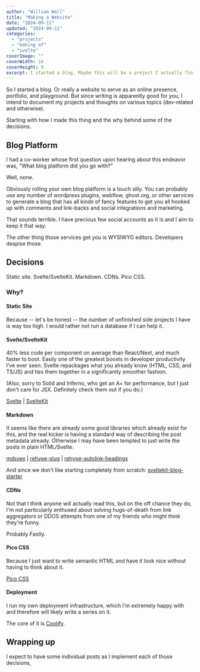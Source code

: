 ```yaml
---
author: "William Wall"
title: "Making a Website"
date: "2024-09-11"
updated: "2024-09-11"
categories:
  - "projects"
  - "making of"
  - "svelte"
coverImage: ""
coverWidth: 16
coverHeight: 9
excerpt: I started a blog. Maybe this will be a project I actually finish?
---
```


So I started a blog. Or really a website to serve as an online presence, portfolio,
and playground. But since writing is apparently good for you, I intend to document
my projects and thoughts on various topics (dev-related and otherwise).

Starting with how I made this thing and the why behind some of the decisions.

## Blog Platform

I had a co-worker whose first question upon hearing about this endeavor was,
"What blog platform did you go with?"

Well, none.

Obviously rolling your own blog platform is a touch silly. You can probably use
any number of wordpress plugins, webflow, ghost.org, or other services to generate 
a blog that has all kinds of fancy features to get you all hooked up with comments
and link-backs and social integrations and marketing.

That sounds terrible. I have precious few social accounts as it is and I aim to
keep it that way.

The other thing those services get you is WYSIWYG editors. Developers despise
those.

## Decisions

Static site. Svelte/SvelteKit. Markdown. CDNs. Pico CSS.

### Why?

#### Static Site

Because -- let's be honest -- the number of unfinished side projects I have is
way too high. I would rather not run a database if I can help it.

#### Svelte/SvelteKit

40% less code per component on average than React/Next, and much faster to boot.
Easily one of the greatest boosts in developer productivity I've ever seen.
Svelte repackages what you already know (HTML, CSS, and TS/JS) and ties them
together in a significantly smoother fashion.

(Also, sorry to Solid and Inferno, who get an A+ for performance, but I just
don't care for JSX. Definitely check them out if you do.)

[Svelte](https://svelte.dev) |
[SvelteKit](https://kit.svelte.dev)

#### Markdown

It seems like there are already some good libraries which already exist for this,
and the real kicker is having a standard way of describing the post metadata already.
Otherwise I may have been tempted to just write the posts in plain HTML/Svelte.

[mdsvex](https://mdsvex.com) |
[rehype-slug](https://github.com/rehypejs/rehype-slug) |
[rehype-autolink-headings](https://github.com/rehypejs/rehype-autolink-headings)

And since we don't like starting completely from scratch:
[sveltekit-blog-starter](https://github.com/josh-collinsworth/sveltekit-blog-starter)

#### CDNs

Not that I think anyone will actually read this, but on the off chance they do,
I'm not particularly enthused about solving hugs-of-death from link aggregators
or DDOS attempts from one of my friends who might think they're funny.

Probably Fastly.

#### Pico CSS

Because I just want to write semantic HTML and have it look nice without having
to think about it.

[Pico CSS](https://picocss.com)

#### Deployment

I run my own deployment infrastructure, which I'm extremely happy with and
therefore will likely write a series on it.

The core of it is [Coolify](https://coolify.io).

## Wrapping up

I expect to have some individual posts as I implement each of those decisions,

